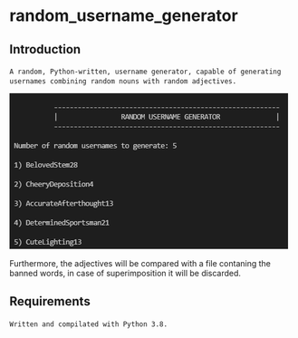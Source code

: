 # random_username_generator


## Introduction
`A random, Python-written, username generator, capable of generating usernames combining random nouns with random adjectives.`
<br />

![This is an image](/images/cmd.png)
<br />

Furthermore, the adjectives will be compared with a file contaning the banned words, in case of superimposition it will be discarded. 

## Requirements
`Written and compilated with Python 3.8.`
